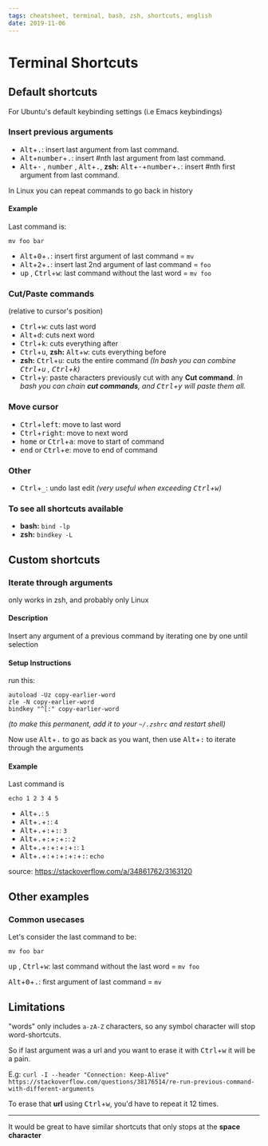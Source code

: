```yaml
---
tags: cheatsheet, terminal, bash, zsh, shortcuts, english
date: 2019-11-06
---
```


# Terminal Shortcuts

## Default shortcuts

For Ubuntu's default keybinding settings (i.e Emacs keybindings)

### Insert previous arguments

- <kbd>Alt</kbd>+<kbd>.</kbd>: insert last argument from last command.
- <kbd>Alt</kbd>+<kbd>number</kbd>+<kbd>.</kbd>: insert #nth last argument from last command.
- <kbd>Alt</kbd>+<kbd>-</kbd> , <kbd>number</kbd> , <kbd>Alt</kbd>+<kbd>.</kbd>, **zsh:** <kbd>Alt</kbd>+<kbd>-</kbd>+<kbd>number</kbd>+<kbd>.</kbd>: insert #nth first argument from last command.

In Linux you can repeat commands to go back in history

#### Example

Last command is:

    mv foo bar

- <kbd>Alt</kbd>+<kbd>0</kbd>+<kbd>.</kbd>: insert first argument of last command = `mv`
- <kbd>Alt</kbd>+<kbd>2</kbd>+<kbd>.</kbd>: insert last 2nd argument of last command = `foo`
- <kbd>up</kbd> , <kbd>Ctrl</kbd>+<kbd>w</kbd>: last command without the last word = `mv foo`

### Cut/Paste commands

(relative to cursor's position)

- <kbd>Ctrl</kbd>+<kbd>w</kbd>: cuts last word
- <kbd>Alt</kbd>+<kbd>d</kbd>: cuts next word
- <kbd>Ctrl</kbd>+<kbd>k</kbd>: cuts everything after
- <kbd>Ctrl</kbd>+<kbd>u</kbd>, **zsh:** <kbd>Alt</kbd>+<kbd>w</kbd>: cuts everything before
- **zsh:** <kbd>Ctrl</kbd>+<kbd>u</kbd>: cuts the entire command *(In bash you can combine <kbd>Ctrl</kbd>+<kbd>u</kbd> , <kbd>Ctrl</kbd>+<kbd>k</kbd>)*
- <kbd>Ctrl</kbd>+<kbd>y</kbd>: paste characters previously cut with any **Cut command**. *In bash you can chain **cut commands**, and <kbd>Ctrl</kbd>+<kbd>y</kbd> will paste them all.*

### Move cursor

- <kbd>Ctrl</kbd>+<kbd>left</kbd>: move to last word
- <kbd>Ctrl</kbd>+<kbd>right</kbd>: move to next word
- <kbd>home</kbd> or <kbd>Ctrl</kbd>+<kbd>a</kbd>: move to start of command
- <kbd>end</kbd> or <kbd>Ctrl</kbd>+<kbd>e</kbd>: move to end of command

### Other

- <kbd>Ctrl</kbd>+<kbd>_</kbd>: undo last edit *(very useful when exceeding <kbd>Ctrl</kbd>+<kbd>w</kbd>)*

### To see all shortcuts available

- **bash:** `bind -lp`
- **zsh:** `bindkey -L`

## Custom shortcuts

### Iterate through arguments

only works in zsh, and probably only Linux

#### Description

Insert any argument of a previous command by iterating one by one until selection

#### Setup Instructions

run this:

    autoload -Uz copy-earlier-word
    zle -N copy-earlier-word
    bindkey "^[:" copy-earlier-word

*(to make this permanent, add it to your `~/.zshrc` and restart shell)*

Now use <kbd>Alt</kbd>+<kbd>.</kbd> to go as back as you want, then use <kbd>Alt</kbd>+<kbd>:</kbd> to iterate through the arguments

#### Example

Last command is

    echo 1 2 3 4 5

- <kbd>Alt</kbd>+<kbd>.</kbd>: `5`
- <kbd>Alt</kbd>+<kbd>.</kbd>+<kbd>:</kbd>: `4`
- <kbd>Alt</kbd>+<kbd>.</kbd>+<kbd>:</kbd>+<kbd>:</kbd>: `3`
- <kbd>Alt</kbd>+<kbd>.</kbd>+<kbd>:</kbd>+<kbd>:</kbd>+<kbd>:</kbd>: `2`
- <kbd>Alt</kbd>+<kbd>.</kbd>+<kbd>:</kbd>+<kbd>:</kbd>+<kbd>:</kbd>+<kbd>:</kbd>: `1`
- <kbd>Alt</kbd>+<kbd>.</kbd>+<kbd>:</kbd>+<kbd>:</kbd>+<kbd>:</kbd>+<kbd>:</kbd>+<kbd>:</kbd>: `echo`

source: <https://stackoverflow.com/a/34861762/3163120>

## Other examples

### Common usecases

Let's consider the last command to be:

    mv foo bar

<kbd>up</kbd> , <kbd>Ctrl</kbd>+<kbd>w</kbd>: last command without the last word = `mv foo`

<kbd>Alt</kbd>+<kbd>0</kbd>+<kbd>.</kbd>: first argument of last command = `mv`

## Limitations

 "words" only includes `a-zA-Z` characters, so any symbol character will stop word-shortcuts.

So if last argument was a url and you want to erase it with <kbd>Ctrl</kbd>+<kbd>w</kbd> it will be a pain.

E.g: `curl -I --header "Connection: Keep-Alive" https://stackoverflow.com/questions/38176514/re-run-previous-command-with-different-arguments`

To erase that **url** using <kbd>Ctrl</kbd>+<kbd>w</kbd>, you'd have to repeat it 12 times.

---

It would be great to have similar shortcuts that only stops at the **space character**
